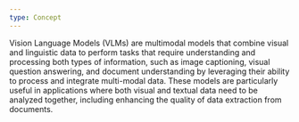 ```yaml
---
type: Concept
---
```


Vision Language Models (VLMs) are multimodal models that combine visual and linguistic data to perform tasks that require understanding and processing both types of information, such as image captioning, visual question answering, and document understanding by leveraging their ability to process and integrate multi-modal data. These models are particularly useful in applications where both visual and textual data need to be analyzed together, including enhancing the quality of data extraction from documents.